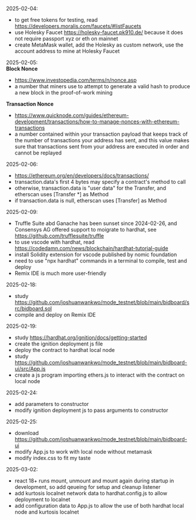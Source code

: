 2025-02-04: 
- to get free tokens for testing, read https://developers.moralis.com/faucets/#listFaucets
- use Holesky Faucet https://holesky-faucet.pk910.de/ because it does not require passport xyz or eth on mainnet
- create MetaMask wallet, add the Holesky as custom network, use the account address to mine at Holesky Faucet

2025-02-05:  \
**Block Nonce**
- https://www.investopedia.com/terms/n/nonce.asp
- a number that miners use to attempt to generate a valid hash to produce a new block in the proof-of-work mining

**Transaction Nonce**
- https://www.quicknode.com/guides/ethereum-development/transactions/how-to-manage-nonces-with-ethereum-transactions
- a number contained within your transaction payload that keeps track of the number of transactions your address has sent, and this value makes sure that transactions sent from your address are executed in order and cannot be replayed

2025-02-06: 
- https://ethereum.org/en/developers/docs/transactions/
- transaction.data's first 4 bytes may specify a contract's method to call
- otherwise, transaction.data is "user data" for the Transfer, and etherscan uses [Transfer *] as Method
- if transaction.data is null, etherscan uses [Transfer] as Method

2025-02-09:
- Truffle Suite abd Ganache has been sunset since 2024-02-26, and Consensys AG offered support to moigrate to hardhat, see https://github.com/trufflesuite/truffle
- to use vscode with hardhat, read https://codedamn.com/news/blockchain/hardhat-tutorial-guide
- install Solidity extension for vscode published by nomic foundation
- need to use "npx hardhat" commands in a terminal to compile, test and deploy
- Remix IDE is much more user-friendly

2025-02-18:
- study https://github.com/joshuanwankwo/mode_testnet/blob/main/bidboard/src/bidboard.sol
- compile and deploy on Remix IDE

2025-02-19:
- study https://hardhat.org/ignition/docs/getting-started
- create the ignition deployment js file
- deploy the contract to hardhat local node
- study https://github.com/joshuanwankwo/mode_testnet/blob/main/bidboard-ui/src/App.js
- create a js program importing ethers.js to interact with the contract on local node

2025-02-24:
- add parameters to constructor
- modify ignition deployment js to pass arguments to constructor

2025-02-25:
- download https://github.com/joshuanwankwo/mode_testnet/blob/main/bidboard-ui
- modify App.js to work with local node without metamask
- modify index.css to fit my taste

2025-03-02:
- react 18+ runs mount, unmount and mount again during startup in development, so add qeueing for setup and cleanup listener
- add kurtosis localnet network data to hardhat.config.js to allow deployment to localnet
- add configuration data to App.js to allow the use of both hardhat local node and kurtosis localnet
